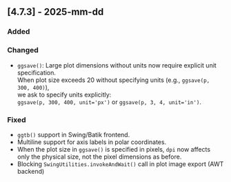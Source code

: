 ## [4.7.3] - 2025-mm-dd

### Added

### Changed

- `ggsave()`: Large plot dimensions without units now require explicit unit specification. <br>
  When plot size exceeds 20 without specifying units (e.g., `ggsave(p, 300, 400)`), <br>
  we ask to specify units explicitly: <br>
  `ggsave(p, 300, 400, unit='px')` or `ggsave(p, 3, 4, unit='in')`.

### Fixed

- `ggtb()` support in Swing/Batik frontend.
- Multiline support for axis labels in polar coordinates.
- When the plot size in `ggsave()` is specified in pixels, `dpi` now affects <br> 
  only the physical size, not the pixel dimensions as before.  
- Blocking `SwingUtilities.invokeAndWait()`  call in plot image export (AWT backend)
